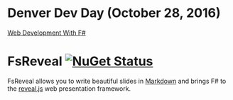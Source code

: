 # Denver Dev Day (October 28, 2016)

[Web Development With F#](http://grishace.github.io/ddd-web-fsharp)

# FsReveal [![NuGet Status](http://img.shields.io/nuget/v/FsReveal.svg?style=flat)](https://www.nuget.org/packages/FsReveal/)

FsReveal allows you to write beautiful slides in [Markdown](http://daringfireball.net/projects/markdown/syntax)
and brings F# to the [reveal.js](https://github.com/hakimel/reveal.js/) web presentation framework.
